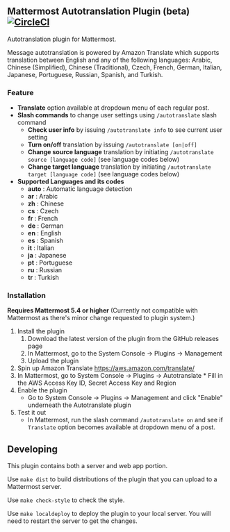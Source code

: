 ## Mattermost Autotranslation Plugin (beta) [![CircleCI](https://circleci.com/gh/mattermost/mattermost-plugin-autotranslate.svg?style=svg)](https://circleci.com/gh/mattermost/mattermost-plugin-autotranslate)

Autotranslation plugin for Mattermost.

Message autotranslation is powered by Amazon Translate which supports translation between English and any of the following languages: Arabic, Chinese (Simplified), Chinese (Traditional), Czech, French, German, Italian, Japanese, Portuguese, Russian, Spanish, and Turkish.

### Feature
* __Translate__ option available at dropdown menu of each regular post.
* __Slash commands__ to change user settings using `/autotranslate` slash command
    * __Check user info__ by issuing `/autotranslate info` to see current user setting
    * __Turn on/off__ translation by issuing `/autotranslate [on|off]`
    * __Change source language__ translation by initiating `/autotranslate source [language code]` (see language codes below)
    * __Change target language__ translation by initiating `/autotranslate target [language code]` (see language codes below)
* __Supported Languages and its codes__
    * __auto__ : Automatic language detection
    * __ar__ : Arabic
    * __zh__ : Chinese
    * __cs__ : Czech
    * __fr__ : French
    * __de__ : German
    * __en__ : English
    * __es__ : Spanish
    * __it__ : Italian
    * __ja__ : Japanese
    * __pt__ : Portuguese
    * __ru__ : Russian
    * __tr__ : Turkish

### Installation

__Requires Mattermost 5.4 or higher__
(Currently not compatible with Mattermost as there's minor change requested to plugin system.)

1. Install the plugin
    1. Download the latest version of the plugin from the GitHub releases page
    2. In Mattermost, go to the System Console -> Plugins -> Management
    3. Upload the plugin
2. Spin up Amazon Translate https://aws.amazon.com/translate/
3. In Mattermost, go to System Console -> Plugins -> Autotranslate
        * Fill in the AWS Access Key ID, Secret Access Key and Region
4. Enable the plugin
    * Go to System Console -> Plugins -> Management and click "Enable" underneath the Autotranslate plugin
6. Test it out
    * In Mattermost, run the slash command `/autotranslate on` and see if `Translate` option becomes available at dropdown menu of a post.

## Developing 

This plugin contains both a server and web app portion.

Use `make dist` to build distributions of the plugin that you can upload to a Mattermost server.

Use `make check-style` to check the style.

Use `make localdeploy` to deploy the plugin to your local server. You will need to restart the server to get the changes.
